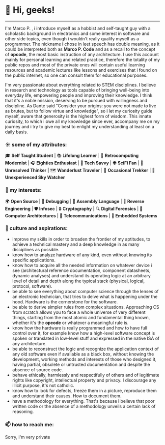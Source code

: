 # 👋 Hi, geeks!
_______________________________________________________________

I'm Marco P. , i introduce myself as a hobbist and self-taught guy with a scholastic background in electronics and some interest in software and other side topics, even though i wouldn't really qualify myself as a programmer. The nickname i chose in leet speech has double meaning, as it could be interpreted both as **Marco P. Code** and as a recall to the concept of **opcode**, the most basic instruction of any architecture. 
I use this account mainly for personal learning and related practice, therefore the totality of my public repos and most of the private ones will contain useful learning resources and academic lectures like lessons and exercises that i found on the public internet, so one can consult them for educational purposes.

I'm very passionate about everything related to STEM disciplines. I believe in research and technology as tools capable of bringing well-being into everyday life, empowering people and improving their knowledge. I think that it's a noble mission, deserving to be pursued with willingness and discipline. 
As Dante said "Consider your origins: you were not made to live as brutes, but to follow virtue and knowledge", so i let my curiosity guide myself, aware that generosity is the highest form of wisdom. This innate curiosity, to which i owe all my knowledge since ever, accompany me on my journey and i try to give my best to enlight my understanding at least on a daily basis.

### ☀️ some of my attributes:

🎓 **Self Taught Student** | 📚 **Lifelong Learner** | 💾 **Retrocomputing Modernist** | 🎧 **Eighties Enthusiast** | 🌌 **Tech Savvy** | 👽 **SciFi Fan** | 🗿 **Unresolved Thinker** | 🗺️ **Wanderlust Traveler** | 🌄 **Occasional Trekker** | 🔭 **Unexperienced Sky Watcher**

### 👀 my interests:

🌍 **Open Source** | 🐞 **Debugging** | 🧱 **Assembly Language** | 🔬 **Reverse Engineering** | 🛡️ **Infosec** | 🔒 **Cryptography** | 🔍 **Digital Forensics** | 🧠 **Computer Architectures** | 📡 **Telecommunications** | 🧩 **Embedded Systems**

### 🌱 culture and aspirations:
 
- improve my skills in order to broaden the frontier of my aptitudes, to achieve a technical mastery and a deep knowledge in as many disciplines as possible.
- know how to analyze hardware of any kind, even without knowing its specific applications.
- know how to acquire all the needed information on whatever device i see (architectural reference documentation, component datasheets, dynamic analyses) and understand its operating logic at an arbitrary level of detail and depth along the typical stack (physical, logical, protocol, software).
- be able to see everything about computer science through the lenses of an electronic technician, that tries to delve what is happening under the hood. Hardware is the cornerstone for the software.
- be able to derive simpler rules from complex situations. Approaching CS from scratch allows you to face a whole universe of very different things, starting from the most atomic and fundamental thing known, whether it's the **opcode** or whatever a meaningful rule is.
- know how the hardware is really programmed and how to have full control over it, for example know how a high-level software concept is spoken or translated in low-level stuff and expressed in the native ISA of any architecture.
- be able to reconstruct the logic and recognize the application context of any old software even if available as a black box, without knowing the development, working methods and interests of those who designed it, having partial, obsolete or untrusted documentation and despite the absence of source code.
- behave ethically, harmlessly and respectifully of others and of legitimate rights like copyright, intellectual property and privacy. I discourage any illicit purpose, it's not catholic.
- know how to look for defects, freeze them in a picture, reproduce them and understand their causes. How to document them.
- have a methodology for everything. That's because i believe that poor written code or the absence of a methodology unveils a certain lack of reasoning.

### 📫 how to reach me:

Sorry, i'm very private

<!---
m4rc0pc0d3/m4rc0pc0d3 is a ✨ special ✨ repository because its `README.md` (this file) appears on your GitHub profile.
You can click the Preview link to take a look at your changes.
--->
